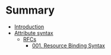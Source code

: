 # Summary

- [Introduction](./introduction.md)
- [Attribute syntax](./attributes.md)
  - [RFCs]()
    - [001. Resource Binding Syntax](./rfcs/001-resource-binding-syntax.md)
